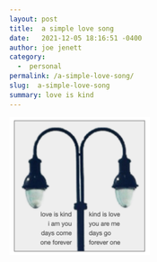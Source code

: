 ```yaml
---
layout: post
title:  a simple love song
date:   2021-12-05 18:16:51 -0400
author: joe jenett
category:
  -  personal
permalink: /a-simple-love-song/
slug:  a-simple-love-song
summary: love is kind
---
```

<img src="/images/lamppost.png" alt="" width="250px">	

<a style="display:none;" href="https://brid.gy/publish/twitter"><small>(cross-posted to twitter)</small></a>
<data class="p-bridgy-omit-link" value="false"></data>